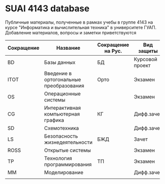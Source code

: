 # SUAI 4143 database
Публичные материалы, полученные в рамках учебы в группе 4143 на курсе "Информатика и вычислительная техника" в университете ГУАП. Добавление материалов, вопросы и заметки приветствуются

| Сокращение | Название	| Сокращение на Рус. | Вид защиты |
|---|---|---|---|
| BD | Базы данных | БД | Курсовой проект |
| ITOT | Введение в ортогональные преобразования | Орто | Экзамен |
| OS | Операционные системы |  | Экзамен |
| CG | Интерактивная компьютерная графика | КГ | Дифф.зачет |
| SD | Схемотехника |  | Дифф.зачет |
| LS | Безопасность жизнедеятельности | БЖД | Зачет |
| ROSS | Открытые системы |  | Экзамен |
| TP | Технология программирования | ТП | Экзамен |
| MM | Моделирование |  | Дифф.зачет |
|  |  |  |  |
